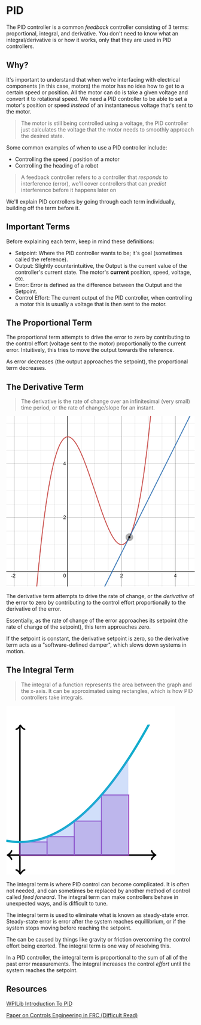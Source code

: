 # PID


The PID controller is a common *feedback* controller consisting of 3 terms: proportional, integral, and derivative. You don't need to know what an integral/derivative is or how it works, only that they are used in PID controllers.

## Why?
It's important to understand that when we're interfacing with electrical components (in this case, motors) the motor has no idea how to get to a certain speed or position. All the motor can do is take a given voltage and convert it to rotational speed. We need a PID controller to be able to set a motor's position or speed *instead* of an instantaneous voltage that's sent to the motor.

>The motor is still being controlled using a voltage, the PID controller just calculates the voltage that the motor needs to smoothly approach the desired state.

Some common examples of when to use a PID controller include:
- Controlling the speed / position of a motor
- Controlling the heading of a robot

> A feedback controller refers to a controller that *responds* to interference (error), we'll cover controllers that can *predict* interference before it happens later on


We'll explain PID controllers by going through each term individually, building off the term before it.


## Important Terms

Before explaining each term, keep in mind these definitions:
- Setpoint: Where the PID controller wants to be; it's goal (sometimes called the reference).
- Output: Slightly counterintuitive, the Output is the current value of the controller's current state. The motor's **current** position, speed, voltage, etc.
- Error: Error is defined as the difference between the Output and the Setpoint.
- Control Effort: The current output of the PID controller, when controlling a motor this is usually a voltage that is then sent to the motor.

## The Proportional Term

The proportional term attempts to drive the error to zero by contributing to the control effort (voltage sent to the motor) proportionally to the current error. Intuitively, this tries to move the output towards the reference.

As error decreases (the output approaches the setpoint), the proportional term decreases.

## The Derivative Term

>The derivative is the rate of change over an infinitesimal (very small) time period, or the rate of change/slope for an instant.

![Derivative](../../assets/Derivative.png)

The derivative term attempts to drive the rate of change, or the *derivative* of the error to zero by contributing to the control effort proportionally to the derivative of the error. 

Essentially, as the rate of change of the error approaches its setpoint (the rate of change of the setpoint), this term approaches zero.

If the setpoint is constant, the derivative setpoint is zero, so the derivative term acts as a "software-defined damper", which slows down systems in motion.

## The Integral Term

> The integral of a function represents the area between the graph and the x-axis. It can be approximated using rectangles, which is how PID controllers take integrals.

![Integrals](../../assets/Integral.svg)

The integral term is where PID control can become complicated. It is often not needed, and can sometimes be replaced by another method of control called *feed forward*. The integral term can make controllers behave in unexpected ways, and is difficult to tune.

The integral term is used to eliminate what is known as steady-state error. Steady-state error is error after the system reaches equillibrium, or if the system stops moving before reaching the setpoint.

The can be caused by things like gravity or friction overcoming the control effort being exerted. The integral term is one way of resolving this.

In a PID controller, the integral term is proportional to the sum of all of the past error measurements. The integral increases the control *effort* until the system reaches the setpoint.





## Resources
[WPILib Introduction To PID](https://docs.wpilib.org/en/stable/docs/software/advanced-controls/introduction/introduction-to-pid.html)

[Paper on Controls Engineering in FRC (Difficult Read)](https://file.tavsys.net/control/controls-engineering-in-frc.pdf)
